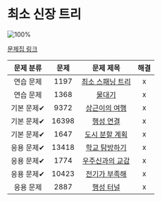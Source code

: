 # 최소 신장 트리

![100%](https://progress-bar.dev/9/?scale=9&title=progress&width=500&color=babaca&suffix=/9)

[문제집 링크](https://www.acmicpc.net/workbook/view/9907)

| 문제 분류 | 문제 | 문제 제목 | 해결 |
| :--: | :--: | :--: | :--: |
| 연습 문제 | 1197 | [최소 스패닝 트리](https://www.acmicpc.net/problem/1197) | x |
| 연습 문제 | 1368 | [물대기](https://www.acmicpc.net/problem/1368) | x |
| 기본 문제✔ | 9372 | [상근이의 여행](https://www.acmicpc.net/problem/9372) | x |
| 기본 문제✔ | 16398 | [행성 연결](https://www.acmicpc.net/problem/16398) | x |
| 기본 문제✔ | 1647 | [도시 분할 계획](https://www.acmicpc.net/problem/1647) | x |
| 응용 문제✔ | 13418 | [학교 탐방하기](https://www.acmicpc.net/problem/13418) | x |
| 응용 문제✔ | 1774 | [우주신과의 교감](https://www.acmicpc.net/problem/1774) | x |
| 응용 문제✔ | 10423 | [전기가 부족해](https://www.acmicpc.net/problem/10423) | x |
| 응용 문제 | 2887 | [행성 터널](https://www.acmicpc.net/problem/2887) | x |
